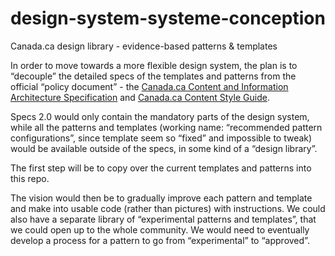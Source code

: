 # design-system-systeme-conception
Canada.ca design library - evidence-based patterns &amp; templates

In order to move towards a more flexible design system, the plan is to “decouple” the detailed specs of the templates and patterns from the official “policy document” - the [Canada.ca Content and Information Architecture Specification](https://www.canada.ca/en/treasury-board-secretariat/services/government-communications/canada-content-information-architecture-specification.html) and [Canada.ca Content Style Guide](https://www.canada.ca/en/treasury-board-secretariat/services/government-communications/canada-content-style-guide.html).
 
Specs 2.0 would only contain the mandatory parts of the design system, while all the patterns and templates (working name: “recommended pattern configurations”, since template seem so “fixed” and impossible to tweak) would be available outside of the specs, in some kind of a “design library”. 
 
The first step will be to copy over the current templates and patterns into this repo. 
 
The vision would then be to gradually improve each pattern and template and make into usable code (rather than pictures) with instructions. We could also have a separate library of “experimental patterns and templates”, that we could open up to the whole community. We would need to eventually develop a process for a pattern to go from “experimental” to “approved”. 
